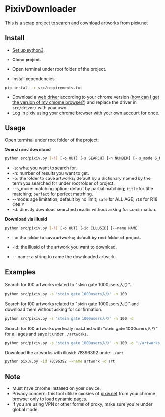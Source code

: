 # PixivDownloader
This is a scrap project to search and download artworks from pixiv.net

## Install

- [Set up python3](https://www.python.org/downloads/).

- Clone project.

- Open terminal under root folder of the project.

- Install dependencies:

```bash
pip install -r src/requirements.txt
```

- Download a [web driver](https://sites.google.com/a/chromium.org/chromedriver/downloads) according to your chrome version ([how can I get the version of my chrome browser?](https://www.businessinsider.com/what-version-of-google-chrome-do-i-have?r=DE&IR=T)) and replace the driver in ```src/driver/```  with your own.
- Log in [pixiv](www.pixiv.net) using your chrome browser with your own account for once.

## Usage

Open terminal under root folder of the project:

**Search and download**

```bash
python src/pixiv.py [-h] [-o OUT] [-s SEARCH] [-n NUMBER] [--s_mode S_MODE] [--mode MODE] [-d]
```

- -s:	what you want to search for.
- -n:	number of results you want to get.
- -o:	the folder to save artworks; default by a dictionary named by the term you searched for under root folder of project.
- --s_mode:	matching option; default by partial matching; ```title``` for title matching; ```perfect``` for perfect matching.
- --mode:	age limitation; default by no limit; ```safe``` for ALL AGE; ```r18``` for R18 ONLY
- -d:	directly download searched results without asking for confirmation.

**Download via illusid**

```bash
python src/pixiv.py [-h] [-o OUT] [-id ILLUSID] [--name NAME]
```

- -o:	the folder to save artworks; default by root folder of project.
- -id:	the illusid of the artwork you want to download.

- -- name:	a string to name the downloaded artwork.

## Examples

Search for 100 artworks related to "stein gate 1000users入り".

```bash
python src/pixiv.py -s "stein gate 1000users入り" -n 100
```

Search for 100 artworks related to "stein gate 1000users入り" and download them without asking for confirmation.

```bash
python src/pixiv.py -s "stein gate 1000users入り" -n 100 -d
```

Search for 100 artworks perfectly matched with "stein gate 1000users入り"  for all ages and save it under ```./artworks```.

```bash
python src/pixiv.py -s "stein gate 1000users入り" -n 100 -o "./artworks" --s_mode perfect --mode safe
```

Download the artworks with illusid: 78396392 under ```./art```

```bash
python pixiv.py -id 78396392 --name artwork -o art
```

## Note

- Must have chrome installed on your device.
- Privacy concern: this tool utilize cookies of [pixiv.net](www.pixiv.net) from your chrome browser only to load [dynamic pages](https://www.doteasy.com/web-hosting-articles/what-is-a-dynamic-web-page.cfm).
- If you are using VPN or other forms of proxy, make sure you're under global mode.

